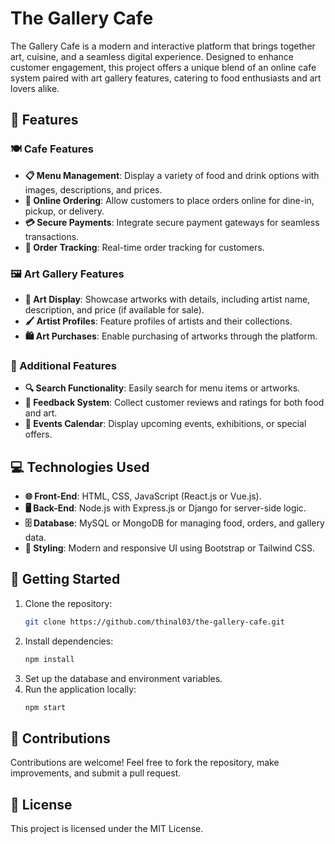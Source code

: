 # The Gallery Cafe

The Gallery Cafe is a modern and interactive platform that brings together art, cuisine, and a seamless digital experience. Designed to enhance customer engagement, this project offers a unique blend of an online cafe system paired with art gallery features, catering to food enthusiasts and art lovers alike.

## 🌟 Features

### 🍽️ Cafe Features
- **📋 Menu Management**: Display a variety of food and drink options with images, descriptions, and prices.
- **🛒 Online Ordering**: Allow customers to place orders online for dine-in, pickup, or delivery.
- **💳 Secure Payments**: Integrate secure payment gateways for seamless transactions.
- **🧾 Order Tracking**: Real-time order tracking for customers.

### 🖼️ Art Gallery Features
- **🎨 Art Display**: Showcase artworks with details, including artist name, description, and price (if available for sale).
- **🖌️ Artist Profiles**: Feature profiles of artists and their collections.
- **🛍️ Art Purchases**: Enable purchasing of artworks through the platform.

### 🤝 Additional Features
- **🔍 Search Functionality**: Easily search for menu items or artworks.
- **📝 Feedback System**: Collect customer reviews and ratings for both food and art.
- **📅 Events Calendar**: Display upcoming events, exhibitions, or special offers.

## 💻 Technologies Used
- **🌐 Front-End**: HTML, CSS, JavaScript (React.js or Vue.js).
- **🖥️ Back-End**: Node.js with Express.js or Django for server-side logic.
- **🗄️ Database**: MySQL or MongoDB for managing food, orders, and gallery data.
- **🎨 Styling**: Modern and responsive UI using Bootstrap or Tailwind CSS.

## 🚀 Getting Started
1. Clone the repository:
   ```bash
   git clone https://github.com/thinal03/the-gallery-cafe.git
   ```
2. Install dependencies:
   ```bash
   npm install
   ```
3. Set up the database and environment variables.
4. Run the application locally:
   ```bash
   npm start
   ```

## 🤝 Contributions
Contributions are welcome! Feel free to fork the repository, make improvements, and submit a pull request.

## 📜 License
This project is licensed under the MIT License.
